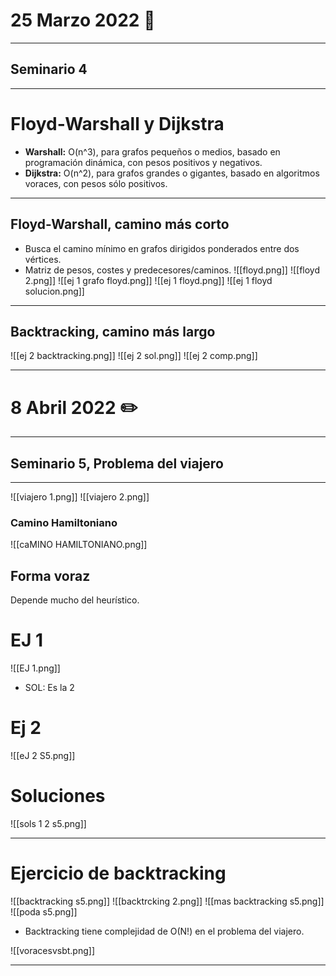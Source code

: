 # 25 Marzo 2022 🎱
---
## Seminario 4
---
# Floyd-Warshall  y Dijkstra
- **Warshall:** O(n^3), para grafos pequeños o medios, basado en programación dinámica, con pesos positivos y negativos.
- **Dijkstra:** O(n^2), para grafos grandes o gigantes, basado en algoritmos voraces, con pesos sólo positivos.
---
## Floyd-Warshall, camino más corto
- Busca el camino mínimo en grafos dirigidos ponderados entre dos vértices.
- Matriz de pesos, costes y predecesores/caminos.
![[floyd.png]]
![[floyd 2.png]]
![[ej 1 grafo floyd.png]]
![[ej 1 floyd.png]]
![[ej 1 floyd solucion.png]]

---
## Backtracking, camino más largo
![[ej 2 backtracking.png]]
![[ej 2 sol.png]]
![[ej 2 comp.png]]

---
# 8 Abril 2022 ✏️
---
## Seminario 5, Problema del viajero
---
 ![[viajero 1.png]]
 ![[viajero 2.png]]
 ### Camino Hamiltoniano
 ![[caMINO HAMILTONIANO.png]]
 
 ## Forma voraz
 Depende mucho del heurístico.
# EJ 1
 ![[EJ 1.png]]
 - SOL: Es la 2 

# Ej 2
![[eJ 2 S5.png]]

# Soluciones
![[sols 1 2 s5.png]]

---
# Ejercicio de backtracking
![[backtracking s5.png]]
![[backtrcking 2.png]]
![[mas backtracking s5.png]]
![[poda s5.png]]

- Backtracking tiene complejidad de O(N!) en el problema del viajero.

![[voracesvsbt.png]]

--- 
